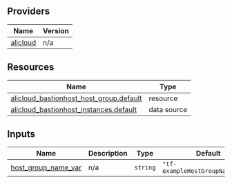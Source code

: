 <!-- BEGIN_TF_DOCS -->
## Providers

| Name | Version |
|------|---------|
| <a name="provider_alicloud"></a> [alicloud](#provider\_alicloud) | n/a |

## Resources

| Name | Type |
|------|------|
| [alicloud_bastionhost_host_group.default](https://registry.terraform.io/providers/hashicorp/alicloud/latest/docs/resources/bastionhost_host_group) | resource |
| [alicloud_bastionhost_instances.default](https://registry.terraform.io/providers/hashicorp/alicloud/latest/docs/data-sources/bastionhost_instances) | data source |

## Inputs

| Name | Description | Type | Default | Required |
|------|-------------|------|---------|:--------:|
| <a name="input_host_group_name_var"></a> [host\_group\_name\_var](#input\_host\_group\_name\_var) | n/a | `string` | `"tf-exampleHostGroupName12345"` | no |
<!-- END_TF_DOCS -->    